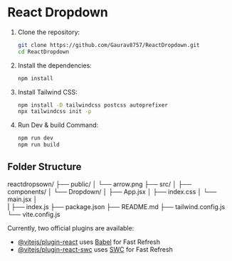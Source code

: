 # React Dropdown
 
1. Clone the repository:
    ```bash
    git clone https://github.com/Gaurav8757/ReactDropdown.git
    cd ReactDropdown
    ```

2. Install the dependencies:
    ```bash
    npm install
    ```

3. Install Tailwind CSS:
    ```bash
    npm install -D tailwindcss postcss autoprefixer
    npx tailwindcss init -p
    ```
3. Run Dev & build Command:
    ```bash
    npm run dev
    npm run build
    ```
    
## Folder Structure
reactdropsown/
├── public/
│   └── arrow.png
├── src/
│   ├── components/
│       └── Dropdown/
│           ├── App.jsx
│           ├── index.css
│           └── main.jsx
│   
|
├── index.js
├── package.json
├── README.md
├── tailwind.config.js
└── vite.config.js


Currently, two official plugins are available:

- [@vitejs/plugin-react](https://github.com/vitejs/vite-plugin-react/blob/main/packages/plugin-react/README.md) uses [Babel](https://babeljs.io/) for Fast Refresh
- [@vitejs/plugin-react-swc](https://github.com/vitejs/vite-plugin-react-swc) uses [SWC](https://swc.rs/) for Fast Refresh
